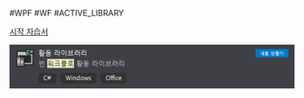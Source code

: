 #WPF #WF #ACTIVE_LIBRARY

[시작 자습서](시작%20자습서.md)

![](attachments/Pasted%20image%2020240412235630.png)